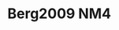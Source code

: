# Berg2009 NM4
<a name="material" />
<script type="application/ld+json">

  {
    "@context": "https://schema.org/",
    "@type": "ChemicalSubstance",
    "http://purl.org/dc/terms/conformsTo":
      {
        "@type": "CreativeWork",
        "@id": "https://bioschemas.org/profiles/ChemicalSubstance/0.4-RELEASE/"
      },
    "@id": "https://egonw.github.io/nanowiki/nanowiki148.html#material",
    "name": "Berg2009 NM4",
    "sameAs: "http://127.0.0.1/mediawiki/index.php/Special:URIResolver/Berg2009_NM4"
  }
</script>

